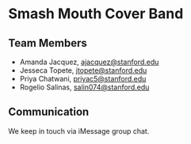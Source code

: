 # Smash Mouth Cover Band 

## Team Members
* Amanda Jacquez, ajacquez@stanford.edu
* Jesseca Topete, jtopete@stanford.edu
* Priya Chatwani, priyac5@stanford.edu
* Rogelio Salinas, salin074@stanford.edu

## Communication
We keep in touch via iMessage group chat.
